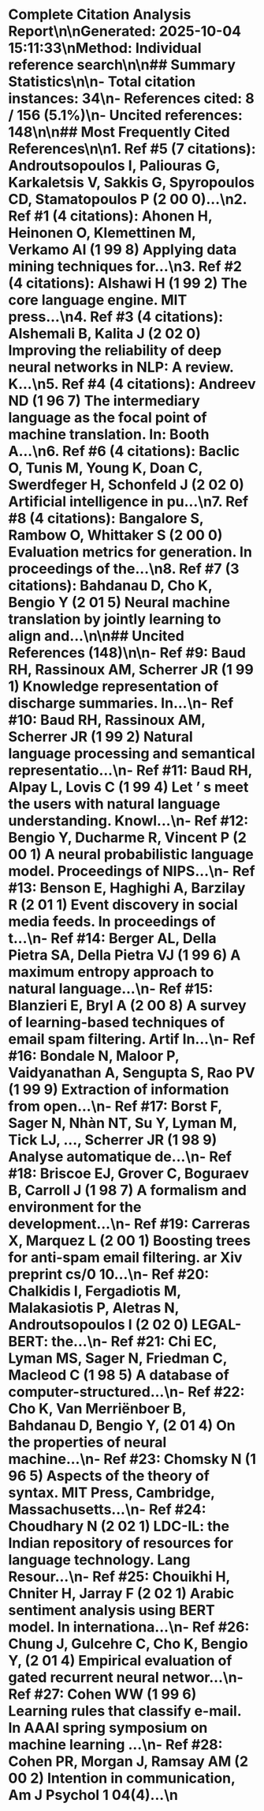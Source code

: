 # Complete Citation Analysis Report\n\n**Generated:** 2025-10-04 15:11:33\n**Method:** Individual reference search\n\n## Summary Statistics\n\n- **Total citation instances:** 34\n- **References cited:** 8 / 156 (5.1%)\n- **Uncited references:** 148\n\n## Most Frequently Cited References\n\n1. **Ref #5** (7 citations): Androutsopoulos I, Paliouras G, Karkaletsis V, Sakkis G, Spyropoulos CD, Stamatopoulos P (2 00 0)...\n2. **Ref #1** (4 citations): Ahonen H, Heinonen O, Klemettinen M, Verkamo AI (1 99 8) Applying data mining techniques for...\n3. **Ref #2** (4 citations): Alshawi H (1 99 2) The core language engine. MIT press...\n4. **Ref #3** (4 citations): Alshemali B, Kalita J (2 02 0) Improving the reliability of deep neural networks in NLP: A review. K...\n5. **Ref #4** (4 citations): Andreev ND (1 96 7) The intermediary language as the focal point of machine translation. In: Booth A...\n6. **Ref #6** (4 citations): Baclic O, Tunis M, Young K, Doan C, Swerdfeger H, Schonfeld J (2 02 0) Artificial intelligence in pu...\n7. **Ref #8** (4 citations): Bangalore S, Rambow O, Whittaker S (2 00 0) Evaluation metrics for generation. In proceedings of the...\n8. **Ref #7** (3 citations): Bahdanau D, Cho K, Bengio Y (2 01 5) Neural machine translation by jointly learning to align and...\n\n## Uncited References (148)\n\n- **Ref #9:** Baud RH, Rassinoux AM, Scherrer JR (1 99 1) Knowledge representation of discharge summaries. In...\n- **Ref #10:** Baud RH, Rassinoux AM, Scherrer JR (1 99 2) Natural language processing and semantical representatio...\n- **Ref #11:** Baud RH, Alpay L, Lovis C (1 99 4) Let ’ s meet the users with natural language understanding. Knowl...\n- **Ref #12:** Bengio Y, Ducharme R, Vincent P (2 00 1) A neural probabilistic language model. Proceedings of NIPS...\n- **Ref #13:** Benson E, Haghighi A, Barzilay R (2 01 1) Event discovery in social media feeds. In proceedings of t...\n- **Ref #14:** Berger AL, Della Pietra SA, Della Pietra VJ (1 99 6) A maximum entropy approach to natural language...\n- **Ref #15:** Blanzieri E, Bryl A (2 00 8) A survey of learning-based techniques of email spam filtering. Artif In...\n- **Ref #16:** Bondale N, Maloor P, Vaidyanathan A, Sengupta S, Rao PV (1 99 9) Extraction of information from open...\n- **Ref #17:** Borst F, Sager N, Nhàn NT, Su Y, Lyman M, Tick LJ, ..., Scherrer JR (1 98 9) Analyse automatique de...\n- **Ref #18:** Briscoe EJ, Grover C, Boguraev B, Carroll J (1 98 7) A formalism and environment for the development...\n- **Ref #19:** Carreras X, Marquez L (2 00 1) Boosting trees for anti-spam email filtering. ar Xiv preprint cs/0 10...\n- **Ref #20:** Chalkidis I, Fergadiotis M, Malakasiotis P, Aletras N, Androutsopoulos I (2 02 0) LEGAL-BERT: the...\n- **Ref #21:** Chi EC, Lyman MS, Sager N, Friedman C, Macleod C (1 98 5) A database of computer-structured...\n- **Ref #22:** Cho K, Van Merriënboer B, Bahdanau D, Bengio Y, (2 01 4) On the properties of neural machine...\n- **Ref #23:** Chomsky N (1 96 5) Aspects of the theory of syntax. MIT Press, Cambridge, Massachusetts...\n- **Ref #24:** Choudhary N (2 02 1) LDC-IL: the Indian repository of resources for language technology. Lang Resour...\n- **Ref #25:** Chouikhi H, Chniter H, Jarray F (2 02 1) Arabic sentiment analysis using BERT model. In internationa...\n- **Ref #26:** Chung J, Gulcehre C, Cho K, Bengio Y, (2 01 4) Empirical evaluation of gated recurrent neural networ...\n- **Ref #27:** Cohen WW (1 99 6) Learning rules that classify e-mail. In AAAI spring symposium on machine learning ...\n- **Ref #28:** Cohen PR, Morgan J, Ramsay AM (2 00 2) Intention in communication, Am J Psychol 1 04(4)...\n